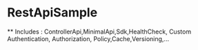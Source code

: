 # RestApiSample
** Includes : ControllerApi,MinimalApi,Sdk,HealthCheck, Custom Authentication, Authorization, Policy,Cache,Versioning,...
